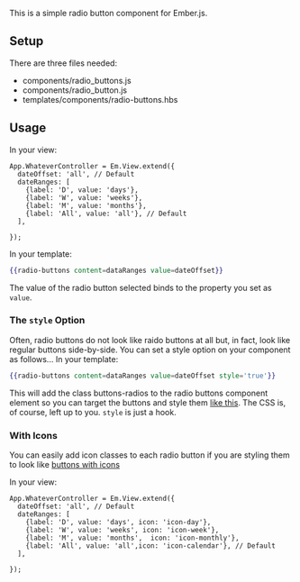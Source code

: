 This is a simple radio button component for Ember.js.

Setup
------

There are three files needed:

- components/radio_buttons.js
- components/radio_button.js
- templates/components/radio-buttons.hbs

Usage
------

In your view:

```
App.WhateverController = Em.View.extend({
  dateOffset: 'all', // Default
  dateRanges: [
    {label: 'D', value: 'days'},
    {label: 'W', value: 'weeks'},
    {label: 'M', value: 'months'},
    {label: 'All', value: 'all'}, // Default
  ],
  
});
```

In your template:

```handlebars
{{radio-buttons content=dataRanges value=dateOffset}}
```

The value of the radio button selected binds to the property you set as `value`.

### The `style` Option

Often, radio buttons do not look like raido buttons at all but, in fact, look like regular buttons side-by-side. You can set a style option on your component as follows... In your template:

```handlebars
{{radio-buttons content=dataRanges value=dateOffset style='true'}}
```

This will add the class buttons-radios to the radio buttons component element so you can target the buttons and style them [like this](//img.viralpatel.net/2013/05/radio-button-css-style.png). The CSS is, of course, left up to you. `style` is just a hook.

### With Icons

You can easily add icon classes to each radio button if you are styling them to look like [buttons with icons](http://1.bp.blogspot.com/-Ahtwu79kQGo/UWujNAOZCMI/AAAAAAAAZPI/fCAwZcxT5uw/s1600/Amazing+Social+Media+Buttons+With+CSS.JPG)

In your view:

```
App.WhateverController = Em.View.extend({
  dateOffset: 'all', // Default
  dateRanges: [
    {label: 'D', value: 'days', icon: 'icon-day'},
    {label: 'W', value: 'weeks', icon: 'icon-week'},
    {label: 'M', value: 'months',  icon: 'icon-monthly'},
    {label: 'All', value: 'all',icon: 'icon-calendar'}, // Default
  ],
  
});
```
